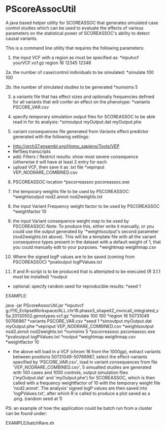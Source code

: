 PScoreAssocUtil
===============

A java based helper utility for SCOREASSOC that generates simulated case control studies which can be used to evaluate the effects of various parameters on the statistical power of SCOREASSOC's ability to detect causal variants.



This is a command line utility that requires the following parameters:


1. the input VCF with a region as must be specified as:
*inputvcf yourVCF.vcf.gz region 16 12345 12346


2a. the number of case/control individuals to be simulated:
*simulate 100 100


2b. the number of simulated studies to be generated
*numsims 5


3. a variants file that has effect sizes and optionally frequencies defined for all variants that will confer an effect on the phenotype:
*variants PSCORE_VAR.csv


4. specify temporary simulation output files for SCOREASSOC to be able read in for its analysis:
*simoutput myOutput.dat myOutput.phe 


5. variant consequences file generated from Variants effect predictor generated with the following settings:
- http://grch37.ensembl.org/Homo_sapiens/Tools/VEP
- RefSeq transcripts
- add: Filters / Restrict results: show most severe consequence (otherwise it will have at least 2 entry for each
- upload VCF, then save it as .txt file
*vepinput VEP_NODRARE_COMBINED.csv


6. PSCOREASSOC location
 *pscorreassoc pscoreassoc.exe


7. the temporary weights file to be used by PSCOREASSOC:
 *weightsoutput nod2.annot nod2weights.txt 


8. the input Variant Frequency weight factor to be used by PSCOREASSOC
*weightfactor 10


9. the input Variant consequence weight map to be used by PSCOREASSOC
Note:  To produce this, either write it manually, or you could use the output generated by '*weightsoutput's second parameter (nod2weights.txt above). 
This will be a template file with all the variant consequence types present in the dataset with a default weight of 1, that you could manually edit to your purposes.
*weightmap weigthmap.csv 


10. Where the signed logP values are to be saved (coming from PSCOREASSOC)
*pvaloutput logPValues.txt


11. If and R-script is to be produced that is attempted to be executed (R 3.1.1 must be installed)
 *routput 


- optional: specify random seed for reproducible results:
*seed 1





EXAMPLE:

java -jar PScoreAssocUtil.jar *inputvcf g:/!!!0_EclipseWorkspace/ALL.chr16.phase3_shapeit2_mvncall_integrated_v5a.20130502.genotypes.vcf.gz *simulate 100 100 *region 16 50731049 50766987 *variants PSCORE_VAR.csv *seed 1 *simoutput myOutput.dat myOutput.phe *vepinput VEP_NODRARE_COMBINED.csv *weightsoutput nod2.annot nod2weights.txt *numsims 5 *pscorreassoc pscoreassoc.exe *pvaloutput logPValues.txt *routput *weightmap weigthmap.csv *weightfactor 10


- the above will load in a VCF (chrom 16 from the 1000gp), extract variants between positions 50731049-50766987, select the effect-variants specified by 'PSCORE_VAR.csv', load in variant consequences from file 'VEP_NODRARE_COMBINED.csv', 5 simualted studies are generated with 100 cases and 1000 controls, output simulation files ('myOutput.dat' and 'myOutput.phe') for SCOREASSOC, which is then called with a frequency weightfactor of 10 with the temporary weight file 'nod2.annot'. The analysis' signed logP values are then saved into 'logPValues.txt', after which R is called to produce a plot saved as a .png.
(random seed at 1)



PS:
an example of how the application could be batch run from a cluster can be found under:

EXAMPLE/batchRare.sh